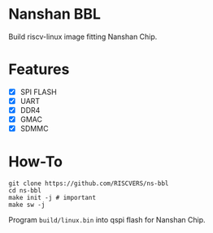 # Nanshan BBL

Build riscv-linux image fitting Nanshan Chip.

# Features

- [x] SPI FLASH
- [x] UART
- [x] DDR4
- [x] GMAC
- [x] SDMMC

# How-To

```
git clone https://github.com/RISCVERS/ns-bbl
cd ns-bbl
make init -j # important
make sw -j
```

Program `build/linux.bin` into qspi flash for Nanshan Chip.

